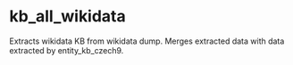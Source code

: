 # kb_all_wikidata

Extracts wikidata KB from wikidata dump.
Merges extracted data with data extracted by entity_kb_czech9.

